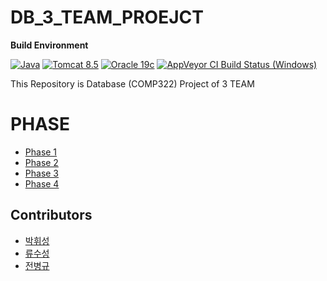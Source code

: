 # DB_3_TEAM_PROEJCT
**Build Environment**

[![Java ](https://img.shields.io/badge/Java-%20-informational)](http://java.oracle.com)
[![Tomcat 8.5](https://img.shields.io/badge/Tomcat-8.5-informational)](https://tomcat.apache.org/download-80.cgi)
[![Oracle 19c](https://img.shields.io/badge/Oracle-19c-informational)](https://www.oracle.com/database/technologies)
[![AppVeyor CI Build Status (Windows)](https://img.shields.io/appveyor/build/parrt/antlr4?label=Windows)](https://ci.appveyor.com/project/parrt/antlr4) 


This Repository is Database (COMP322) Project of 3 TEAM



# PHASE

* [Phase 1](https://github.com/sapiens2000/DB_3_TEAM_PROEJCT/blob/main/doc/Phase1.md)
* [Phase 2](https://github.com/sapiens2000/DB_3_TEAM_PROEJCT/blob/main/doc/Phase2.md)
* [Phase 3](https://github.com/sapiens2000/DB_3_TEAM_PROEJCT/blob/main/doc/Phase3.md)
* [Phase 4](https://github.com/sapiens2000/DB_3_TEAM_PROEJCT/blob/main/doc/Phase4.md)

## Contributors

* [박휘성](https://github.com/hwistar0717)
* [류수성](https://github.com/Hermes997)
* [전병규](https://github.com/sapiens2000)

